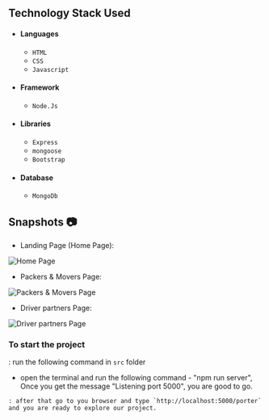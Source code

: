 ## Technology Stack Used

- #### Languages
  - `HTML`
  - `CSS`
  - `Javascript`
- #### Framework
  - `Node.Js`
- #### Libraries
  - `Express`
  - `mongoose`
  - `Bootstrap`
- #### Database
  - `MongoDb`

## Snapshots 📷
- Landing Page (Home Page):
  
![Home Page](https://user-images.githubusercontent.com/97461845/165541023-910a0eee-08aa-40bd-abcc-f16bdedb7597.png)

- Packers & Movers Page:
  
![Packers & Movers Page](https://user-images.githubusercontent.com/97461845/165541563-93cd490e-6e0e-46b2-8643-b063460807ae.png)

- Driver partners Page:
  
![Driver partners Page](https://user-images.githubusercontent.com/97461845/165541901-0e6555fa-1c00-4345-9a4e-e2646439b715.png)


### To start the project

: run the following command in `src` folder

- open the terminal and run the following command - "npm run server", Once you get the message "Listening port 5000", you are good to go.

```
: after that go to you browser and type `http://localhost:5000/porter` and you are ready to explore our project.





